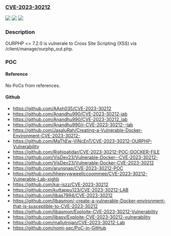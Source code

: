 ### [CVE-2023-30212](https://cve.mitre.org/cgi-bin/cvename.cgi?name=CVE-2023-30212)
![](https://img.shields.io/static/v1?label=Product&message=n%2Fa&color=blue)
![](https://img.shields.io/static/v1?label=Version&message=n%2Fa&color=blue)
![](https://img.shields.io/static/v1?label=Vulnerability&message=n%2Fa&color=brighgreen)

### Description

OURPHP <= 7.2.0 is vulnerale to Cross Site Scripting (XSS) via /client/manage/ourphp_out.php.

### POC

#### Reference
No PoCs from references.

#### Github
- https://github.com/AAsh035/CVE-2023-30212
- https://github.com/Anandhu990/CVE-2023-30212-iab
- https://github.com/Anandhu990/CVE-2023-30212_lab
- https://github.com/Anandhu990/r-CVE-2023-30212--lab
- https://github.com/JasaluRah/Creating-a-Vulnerable-Docker-Environment-CVE-2023-30212-
- https://github.com/MaThEw-ViNcEnT/CVE-2023-30212-OURPHP-Vulnerability
- https://github.com/Rishipatidar/CVE-2023-30212-POC-DOCKER-FILE
- https://github.com/VisDev23/Vulnerable-Docker--CVE-2023-30212-
- https://github.com/VisDev23/Vulnerable-Docker-CVE-2023-30212
- https://github.com/arunsnap/CVE-2023-30212-POC
- https://github.com/hheeyywweellccoommee/CVE-2023-30212-Vulnerable-Lab-xjghb
- https://github.com/kai-iszz/CVE-2023-30212
- https://github.com/kuttappu123/CVE-2023-30212-LAB
- https://github.com/libas7994/CVE-2023-30212
- https://github.com/libasmon/-create-a-vulnerable-Docker-environment-that-is-susceptible-to-CVE-2023-30212
- https://github.com/libasmon/Exploite-CVE-2023-30212-Vulnerability
- https://github.com/libasv/Exploite-CVE-2023-30212-vulnerability
- https://github.com/mallutrojan/CVE-2023-30212-Lab
- https://github.com/nomi-sec/PoC-in-GitHub

